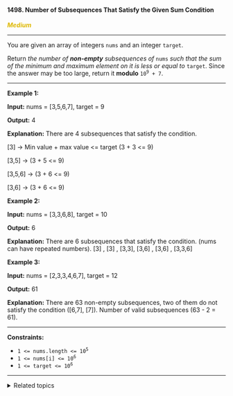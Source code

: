 #### 1498. Number of Subsequences That Satisfy the Given Sum Condition

<span style="color:#deb800">***Medium***</span>
___

You are given an array of integers `nums` and an integer `target`.

Return _the number of **non-empty** subsequences of_ `nums` _such that the sum of the minimum and maximum element on it is less or equal to_ `target`. Since the answer may be too large, return it **modulo** <code>10<sup>9</sup> + 7</code>.
___

**Example 1:**

**Input:** nums = [3,5,6,7], target = 9

**Output:** 4

**Explanation:** There are 4 subsequences that satisfy the condition.

[3] -> Min value + max value <= target (3 + 3 <= 9)

[3,5] -> (3 + 5 <= 9)

[3,5,6] -> (3 + 6 <= 9)

[3,6] -> (3 + 6 <= 9)

**Example 2:**

**Input:** nums = [3,3,6,8], target = 10

**Output:** 6

**Explanation:** There are 6 subsequences that satisfy the condition. (nums can have repeated numbers). [3] , [3] , [3,3], [3,6] , [3,6] , [3,3,6]

**Example 3:**

**Input:** nums = [2,3,3,4,6,7], target = 12

**Output:** 61

**Explanation:** There are 63 non-empty subsequences, two of them do not satisfy the condition ([6,7], [7]). Number of valid subsequences (63 - 2 = 61).
___

**Constraints:**

*   <code>1 <= nums.length <= 10<sup>5</sup></code>
*   <code>1 <= nums[i] <= 10<sup>6</sup></code>
*   <code>1 <= target <= 10<sup>6</sup></code>
___

<details><summary>Related topics</summary>

[#Array](https://leetcode.com/tag/array/)
[#Two Pointers](https://leetcode.com/tag/two-pointers/)
[#Binary Search](https://leetcode.com/tag/binary-search/)4
[#Sorting](https://leetcode.com/tag/sorting/)

</details>